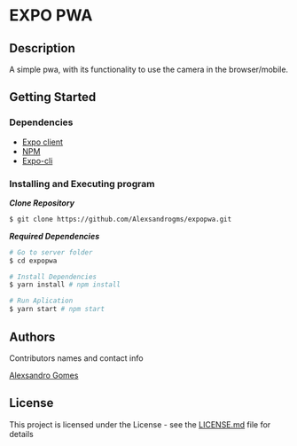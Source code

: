 # EXPO PWA

## Description

A simple pwa, with its functionality to use the camera in the browser/mobile.

## Getting Started

### Dependencies

- [Expo client](https://play.google.com/store/apps/details?id=host.exp.exponent&hl=pt_BR)
- [NPM](https://www.npmjs.com/)
- [Expo-cli](https://docs.expo.io/)

### Installing and Executing program

**_Clone Repository_**

```bash
$ git clone https://github.com/Alexsandrogms/expopwa.git
```

**_Required Dependencies_**

```bash
# Go to server folder
$ cd expopwa

# Install Dependencies
$ yarn install # npm install

# Run Aplication
$ yarn start # npm start

```

## Authors

Contributors names and contact info

[Alexsandro Gomes](https://www.linkedin.com/in/alexsandrogomes/)

## License

This project is licensed under the License - see the [LICENSE.md](https://github.com/Alexsandrogms/expopwa/blob/master/LICENSE) file for details
